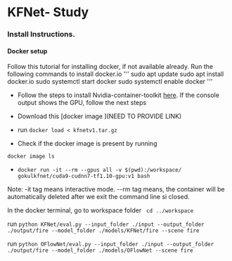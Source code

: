 # KFNet- Study

### Install Instructions.
#### Docker setup
Follow this tutorial for installing docker, if not available already.
Run the following commands to install docker.io
'''
sudo apt update
sudo apt install docker.io
sudo systemctl start docker
sudo systemctl enable docker
'''

- Follow the steps to install Nvidia-container-toolkit [here](https://docs.nvidia.com/datacenter/cloud-native/container-toolkit/install-guide.html#docker). If the console output shows the GPU, follow the next steps

- Download this [docker image ](NEED TO PROVIDE LINK) 

- run ``` docker load < kfnetv1.tar.gz ```

- Check if the docker image is present by running 

``` docker image ls ```

- ```docker run -it --rm --gpus all -v $(pwd):/workspace/ gokulkfnet/cuda9-cudnn7-tf1.10-gpu:v1 bash```

Note: -it tag means interactive mode. --rm tag means, the container will be automatically deleted after we exit the command line si closed.

In the docker terminal, go to workspace folder ``` cd ../workspace```


run ```python KFNet/eval.py --input_folder ./input --output_folder ./output/fire --model_folder ./models/KFNet/fire --scene fire```

run ```python OFlowNet/eval.py --input_folder ./input --output_folder ./output/fire --model_folder ./models/OFlowNet --scene fire```
